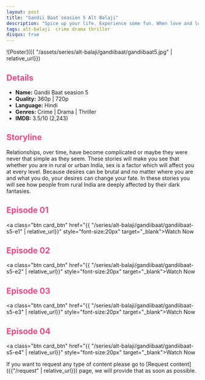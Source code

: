 ```yaml
---
layout: post
title: "Gandii Baat seasion 5 Alt Balaji"
description: "Spice up your life. Experience some fun. When love and lust meet on Gandii Baat 5"
tags: alt-balaji  crime drama thriller
disqus: true
---
```

<style>
h2{
    color:#F24784;
}
</style>

![Poster]({{ "/assets/series/alt-balaji/gandiibaat/gandiibaat5.jpg" | relative_url}})

## Details

* **Name:** Gandii Baat seasion 5
* **Quality:** 360p \| 720p
* **Language:** Hindi
* **Genres:**  Crime \| Drama \| Thriller
* **IMDB:** 3.5/10 (2,243)

## Storyline

Relationships, over time, have become complicated or maybe they were never that simple as they seem. These stories will make you see that whether you are in rural or urban India, sex is a factor which will affect you at every level. Because desires can be brutal and no matter where you are and what you do, your desires can change your fate. In these stories you will see how people from rural India are deeply affected by their dark fantasies.

## Episode 01

<a class="btn card_btn" href="{{ "/series/alt-balaji/gandiibaat/gandiibaat-s5-e1" | relative_url}}" style="font-size:20px" target="_blank">Watch Now</a>

## Episode 02

<a class="btn card_btn" href="{{ "/series/alt-balaji/gandiibaat/gandiibaat-s5-e2" | relative_url}}" style="font-size:20px" target="_blank">Watch Now</a>

## Episode 03

<a class="btn card_btn" href="{{ "/series/alt-balaji/gandiibaat/gandiibaat-s5-e3" | relative_url}}" style="font-size:20px" target="_blank">Watch Now</a>

## Episode 04

<a class="btn card_btn" href="{{ "/series/alt-balaji/gandiibaat/gandiibaat-s5-e4" | relative_url}}" style="font-size:20px" target="_blank">Watch Now</a>

If you want to request any type of content please go to [Request content]({{"/request" | relative_url}}) page, we will provide that as soon as possible.